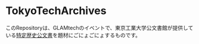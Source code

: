 # TokyoTechArchives

このRepositoryは、GLAMtechのイベントで、東京工業大学公文書館が提供している[特定歴史公文書](http://www.cent.titech.ac.jp/indexArchives.html)を題材にごにょごにょするものです。
